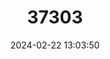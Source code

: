 ---
title: "37303"
category: "Myristica colinridsdalei"
draft: false
date: 2024-02-22 13:03:50
languages:
  Tagalog: ["Ridsdale duguan"]
---